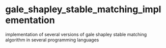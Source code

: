 # gale_shapley_stable_matching_implementation
implementation of several versions of gale shapley stable matching algorithm in several programming languages
